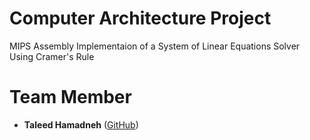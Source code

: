 # Computer Architecture Project
MIPS Assembly Implementaion of a System of Linear Equations Solver Using Cramer's Rule

# Team Member

- **Taleed Hamadneh** ([GitHub](https://github.com/taleed606))
